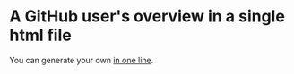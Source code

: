 A GitHub user's overview in a single html file
===

You can generate your own [in one line](http://bckmn.com/code/gen).